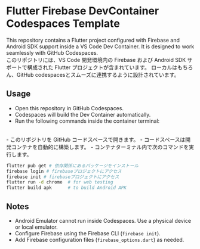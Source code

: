 
# Flutter Firebase DevContainer Codespaces Template

This repository contains a Flutter project configured with Firebase and Android SDK support inside a VS Code Dev Container.
It is designed to work seamlessly with GitHub Codespaces.<br>
このリポジトリには、VS Code 開発環境内の Firebase および Android SDK サポートで構成された Flutter プロジェクトが含まれています。 ローカルはもちろん、GitHub codespacesとスムーズに連携するように設計されています。

## Usage

- Open this repository in GitHub Codespaces.
- Codespaces will build the Dev Container automatically.
- Run the following commands inside the container terminal:
<br>
- このリポジトリを GitHub コードスペースで開きます。
- コードスペースは開発コンテナを自動的に構築します。
- コンテナターミナル内で次のコマンドを実行します。

```bash
flutter pub get # 依存関係にあるパッケージをインストール
firebase login # firebaseプロジェクトにアクセス
firebase init # firebaseプロジェクトにアクセス
flutter run -d chrome  # for web testing
flutter build apk      # to build Android APK
```

## Notes

- Android Emulator cannot run inside Codespaces. Use a physical device or local emulator.
- Configure Firebase using the Firebase CLI (`firebase init`).
- Add Firebase configuration files (`firebase_options.dart`) as needed.
